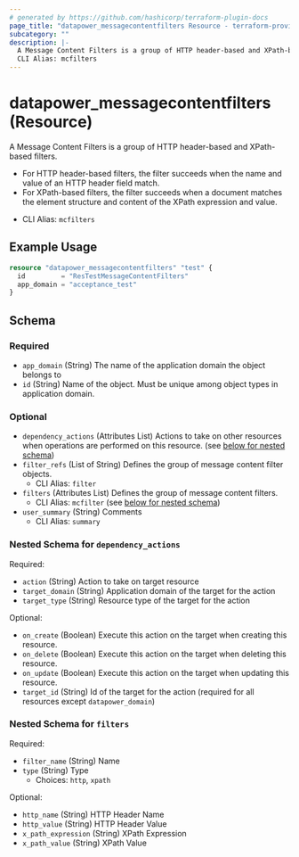 ```yaml
---
# generated by https://github.com/hashicorp/terraform-plugin-docs
page_title: "datapower_messagecontentfilters Resource - terraform-provider-datapower"
subcategory: ""
description: |-
  A Message Content Filters is a group of HTTP header-based and XPath-based filters. For HTTP header-based filters, the filter succeeds when the name and value of an HTTP header field match.For XPath-based filters, the filter succeeds when a document matches the element structure and content of the XPath expression and value.
  CLI Alias: mcfilters
---
```


# datapower_messagecontentfilters (Resource)

A Message Content Filters is a group of HTTP header-based and XPath-based filters. <ul><li>For HTTP header-based filters, the filter succeeds when the name and value of an HTTP header field match.</li><li>For XPath-based filters, the filter succeeds when a document matches the element structure and content of the XPath expression and value.</li></ul>
  - CLI Alias: `mcfilters`

## Example Usage

```terraform
resource "datapower_messagecontentfilters" "test" {
  id         = "ResTestMessageContentFilters"
  app_domain = "acceptance_test"
}
```

<!-- schema generated by tfplugindocs -->
## Schema

### Required

- `app_domain` (String) The name of the application domain the object belongs to
- `id` (String) Name of the object. Must be unique among object types in application domain.

### Optional

- `dependency_actions` (Attributes List) Actions to take on other resources when operations are performed on this resource. (see [below for nested schema](#nestedatt--dependency_actions))
- `filter_refs` (List of String) Defines the group of message content filter objects.
  - CLI Alias: `filter`
- `filters` (Attributes List) Defines the group of message content filters.
  - CLI Alias: `mcfilter` (see [below for nested schema](#nestedatt--filters))
- `user_summary` (String) Comments
  - CLI Alias: `summary`

<a id="nestedatt--dependency_actions"></a>
### Nested Schema for `dependency_actions`

Required:

- `action` (String) Action to take on target resource
- `target_domain` (String) Application domain of the target for the action
- `target_type` (String) Resource type of the target for the action

Optional:

- `on_create` (Boolean) Execute this action on the target when creating this resource.
- `on_delete` (Boolean) Execute this action on the target when deleting this resource.
- `on_update` (Boolean) Execute this action on the target when updating this resource.
- `target_id` (String) Id of the target for the action (required for all resources except `datapower_domain`)


<a id="nestedatt--filters"></a>
### Nested Schema for `filters`

Required:

- `filter_name` (String) Name
- `type` (String) Type
  - Choices: `http`, `xpath`

Optional:

- `http_name` (String) HTTP Header Name
- `http_value` (String) HTTP Header Value
- `x_path_expression` (String) XPath Expression
- `x_path_value` (String) XPath Value
